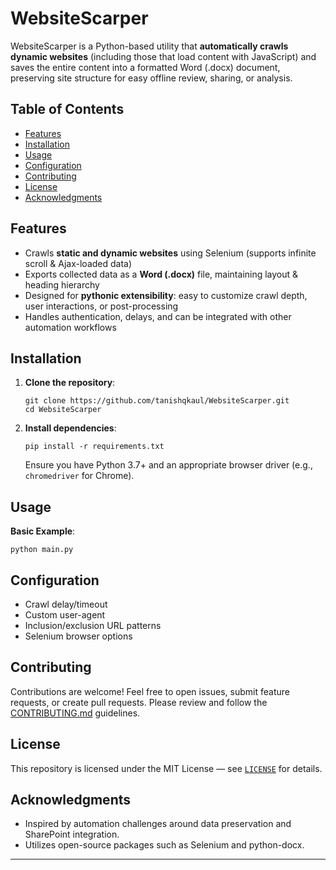 
# WebsiteScarper

WebsiteScarper is a Python-based utility that **automatically crawls dynamic websites** (including those that load content with JavaScript) and saves the entire content into a formatted Word (.docx) document, preserving site structure for easy offline review, sharing, or analysis.

## Table of Contents
- [Features](#features)
- [Installation](#installation)
- [Usage](#usage)
- [Configuration](#configuration)
- [Contributing](#contributing)
- [License](#license)
- [Acknowledgments](#acknowledgments)

## Features
- Crawls **static and dynamic websites** using Selenium (supports infinite scroll & Ajax-loaded data)
- Exports collected data as a **Word (.docx)** file, maintaining layout & heading hierarchy
- Designed for **pythonic extensibility**: easy to customize crawl depth, user interactions, or post-processing
- Handles authentication, delays, and can be integrated with other automation workflows

## Installation

1. **Clone the repository**:
    ```
    git clone https://github.com/tanishqkaul/WebsiteScarper.git
    cd WebsiteScarper
    ```
2. **Install dependencies**:
    ```
    pip install -r requirements.txt
    ```
   Ensure you have Python 3.7+ and an appropriate browser driver (e.g., `chromedriver` for Chrome).

## Usage

**Basic Example**:
```
python main.py 
```


## Configuration

- Crawl delay/timeout
- Custom user-agent
- Inclusion/exclusion URL patterns
- Selenium browser options



## Contributing

Contributions are welcome! Feel free to open issues, submit feature requests, or create pull requests. Please review and follow the [CONTRIBUTING.md](CONTRIBUTING.md) guidelines.

## License

This repository is licensed under the MIT License — see [`LICENSE`](LICENSE) for details.

## Acknowledgments

- Inspired by automation challenges around data preservation and SharePoint integration.
- Utilizes open-source packages such as Selenium and python-docx.

---


